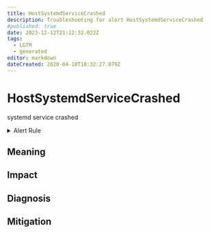 ```yaml
---
title: HostSystemdServiceCrashed
description: Troubleshooting for alert HostSystemdServiceCrashed
#published: true
date: 2023-12-12T21:12:32.022Z
tags: 
  - LGTM
  - generated
editor: markdown
dateCreated: 2020-04-10T18:32:27.079Z
---
```


# HostSystemdServiceCrashed

systemd service crashed

<details>
  <summary>Alert Rule</summary>

{{% rule "host-and-hardware/node-exporter.yml" "HostSystemdServiceCrashed" %}}

{{% comment %}}

```yaml
alert: HostSystemdServiceCrashed
expr: (node_systemd_unit_state{state="failed"} == 1) * on(instance) group_left (nodename) node_uname_info{nodename=~".+"}
for: 0m
labels:
    severity: warning
annotations:
    summary: Host systemd service crashed (instance {{ $labels.instance }})
    description: |-
        systemd service crashed
          VALUE = {{ $value }}
          LABELS = {{ $labels }}
    runbook: https://github.com/srerun/prometheus-alerts/blob/main/content/runbooks/node-exporter/HostSystemdServiceCrashed.md

```

{{% /comment %}}

</details>


## Meaning
[//]: # "Short paragraph that explains what the alert means"


## Impact
[//]: # "What could / will happen if the alert is not addressed"



## Diagnosis
[//]: # "Steps to take to identify the cause of the problem"



## Mitigation
[//]: # "The steps necessary to resolve the alert"
